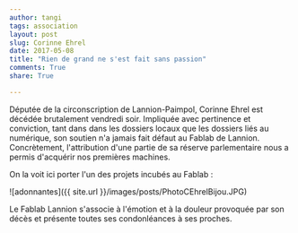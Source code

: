 ```yaml
---
author: tangi
tags: association
layout: post
slug: Corinne Ehrel
date: 2017-05-08
title: "Rien de grand ne s'est fait sans passion"
comments: True
share: True

---
```


Députée de la circonscription de Lannion-Paimpol, Corinne Ehrel est décédée brutalement vendredi soir. 
Impliquée avec pertinence et conviction, tant dans dans les dossiers locaux que les dossiers liés au numérique, 
son soutien n'a jamais fait défaut au Fablab de Lannion.
Concrètement, l'attribution d'une partie de sa réserve parlementaire nous a permis d'acquérir nos premières machines.

On la voit ici porter l'un des projets incubés au Fablab :

![adonnantes]({{ site.url }}/images/posts/PhotoCEhrelBijou.JPG)

Le Fablab Lannion s'associe à l'émotion et à la douleur provoquée par son décès et présente toutes ses condonléances à ses proches.

